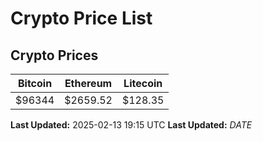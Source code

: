 # Crypto Price List

## Crypto Prices
| Bitcoin | Ethereum | Litecoin |
| ------- | -------- | -------- |
| $96344 | $2659.52 | $128.35 |
**Last Updated:** 2025-02-13 19:15 UTC
**Last Updated:** $DATE$
